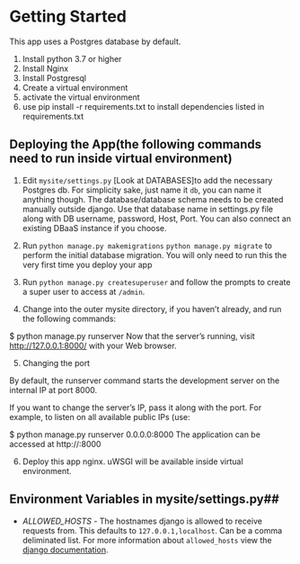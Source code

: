 # Getting Started #


This app uses a Postgres database by default. 

1. Install python 3.7 or higher
2. Install Nginx
3. Install Postgresql
4. Create a virtual environment
5. activate the virtual environment
6. use pip install -r requirements.txt to install dependencies listed in requirements.txt  





## Deploying the App(the following commands need to run inside virtual environment) ##


1. Edit `mysite/settings.py` [Look at DATABASES]to add the necessary Postgres db. For simplicity sake,
   just name it `db`, you can name it anything though. The database/database schema needs to be created manually outside django. Use that database name in settings.py file along with DB username, password, Host, Port. You can also connect an existing DBaaS instance if you choose. 

2. Run 
	`python manage.py makemigrations` 
	`python manage.py migrate`
to perform the initial database migration. You will only need to run this the very first time you deploy your app
3. Run `python manage.py createsuperuser` and follow the prompts to create a super user to access at `/admin`.
  
4. Change into the outer mysite directory, if you haven’t already, and run the following commands:


$ python manage.py runserver
Now that the server’s running, visit http://127.0.0.1:8000/ with your Web browser.

5. Changing the port

By default, the runserver command starts the development server on the internal IP at port 8000.

If you want to change the server’s IP, pass it along with the port. For example, to listen on all available public IPs (use:


$ python manage.py runserver 0.0.0.0:8000
The application can be accessed at http://<your server ip>:8000

6. Deploy this app nginx. uWSGI will be available inside virtual environment.


## Environment Variables in mysite/settings.py##

* *ALLOWED_HOSTS* - The hostnames django is allowed to receive requests from. This defaults to `127.0.0.1,localhost`. Can be a comma deliminated list. For more information about `allowed_hosts` view the [django documentation](https://docs.djangoproject.com/en/3.1/ref/settings/#allowed-hosts).



